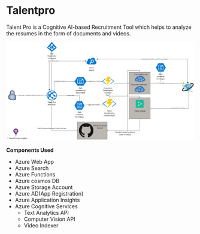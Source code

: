 # Talentpro

Talent Pro is a Cognitive AI-based Recruitment Tool which helps to analyze the resumes in the form of documents and videos.

![](./Images/TalentPro.jpg)

**Components Used**

+ Azure Web App
+ Azure Search
+ Azure Functions
+ Azure cosmos DB
+ Azure Storage Account
+ Azure AD(App Registration)
+ Azure Application Insights
+ Azure Cognitive Services
   * Text Analytics API
    * Computer Vision API
    * Video Indexer


